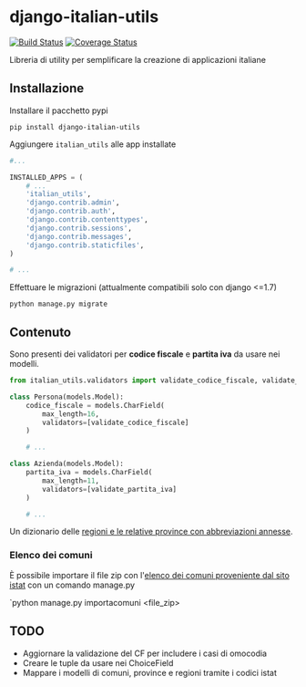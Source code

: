 # django-italian-utils

[![Build Status](https://travis-ci.org/facciocose/django-italian-utils.svg?branch=master)](https://travis-ci.org/facciocose/django-italian-utils) [![Coverage Status](https://img.shields.io/coveralls/facciocose/django-italian-utils.svg)](https://coveralls.io/r/facciocose/django-italian-utils?branch=master)

Libreria di utility per semplificare la creazione di applicazioni italiane

## Installazione

Installare il pacchetto pypi

`pip install django-italian-utils`

Aggiungere `italian_utils` alle app installate

```python
#...

INSTALLED_APPS = (
    # ...
    'italian_utils',
    'django.contrib.admin',
    'django.contrib.auth',
    'django.contrib.contenttypes',
    'django.contrib.sessions',
    'django.contrib.messages',
    'django.contrib.staticfiles',
)

# ...
```

Effettuare le migrazioni (attualmente compatibili solo con django <=1.7)

`python manage.py migrate`

## Contenuto

Sono presenti dei validatori per **codice fiscale** e **partita iva** da usare nei modelli.
```python
from italian_utils.validators import validate_codice_fiscale, validate_partita_iva

class Persona(models.Model):
    codice_fiscale = models.CharField(
        max_length=16,
        validators=[validate_codice_fiscale]
    )

    # ...

class Azienda(models.Model):
    partita_iva = models.CharField(
        max_length=11,
        validators=[validate_partita_iva]
    )

    # ...
```

Un dizionario delle [regioni e le relative province con abbreviazioni annesse](https://github.com/facciocose/django-italian-utils/blob/master/italian_utils/utils.py).

### Elenco dei comuni

È possibile importare il file zip con l'[elenco dei comuni proveniente dal sito istat](http://www.istat.it/it/archivio/comuni) con un comando manage.py

`python manage.py importacomuni <file_zip>

## TODO

- Aggiornare la validazione del CF per includere i casi di omocodia
- Creare le tuple da usare nei ChoiceField
- Mappare i modelli di comuni, province e regioni tramite i codici istat